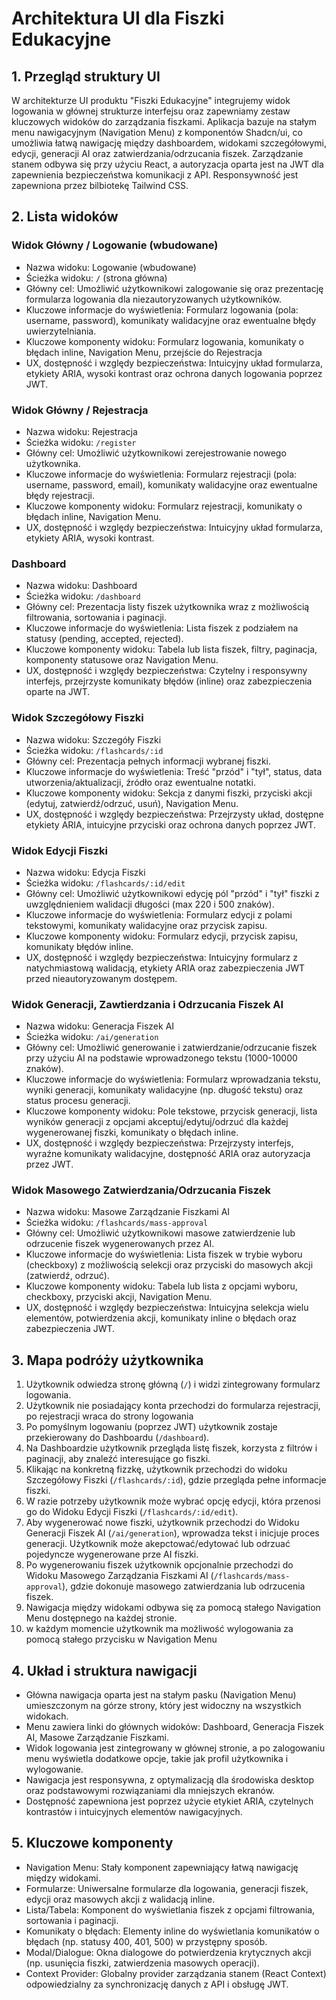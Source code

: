 # Architektura UI dla Fiszki Edukacyjne

## 1. Przegląd struktury UI

W architekturze UI produktu "Fiszki Edukacyjne" integrujemy widok logowania w głównej strukturze interfejsu oraz zapewniamy zestaw kluczowych widoków do zarządzania fiszkami. Aplikacja bazuje na stałym menu nawigacyjnym (Navigation Menu) z komponentów Shadcn/ui, co umożliwia łatwą nawigację między dashboardem, widokami szczegółowymi, edycji, generacji AI oraz  zatwierdzania/odrzucania fiszek. Zarządzanie stanem odbywa się przy użyciu React, a autoryzacja oparta jest na JWT dla zapewnienia bezpieczeństwa komunikacji z API. Responsywność jest zapewniona przez bilbiotekę Tailwind CSS.

## 2. Lista widoków

### Widok Główny / Logowanie (wbudowane)
- Nazwa widoku: Logowanie (wbudowane)
- Ścieżka widoku: `/` (strona główna)
- Główny cel: Umożliwić użytkownikowi zalogowanie się oraz prezentację formularza logowania dla niezautoryzowanych użytkowników.
- Kluczowe informacje do wyświetlenia: Formularz logowania (pola: username, password), komunikaty walidacyjne oraz ewentualne błędy uwierzytelniania.
- Kluczowe komponenty widoku: Formularz logowania, komunikaty o błędach inline, Navigation Menu, przejście do Rejestracja
- UX, dostępność i względy bezpieczeństwa: Intuicyjny układ formularza, etykiety ARIA, wysoki kontrast oraz ochrona danych logowania poprzez JWT.


### Widok Główny / Rejestracja 
- Nazwa widoku: Rejestracja 
- Ścieżka widoku: `/register`
- Główny cel: Umożliwić użytkownikowi zerejestrowanie nowego użytkownika.
- Kluczowe informacje do wyświetlenia: Formularz rejestracji (pola: username, password, email), komunikaty walidacyjne oraz ewentualne błędy rejestracji.
- Kluczowe komponenty widoku: Formularz rejestracji, komunikaty o błędach inline, Navigation Menu.
- UX, dostępność i względy bezpieczeństwa: Intuicyjny układ formularza, etykiety ARIA, wysoki kontrast.

### Dashboard
- Nazwa widoku: Dashboard
- Ścieżka widoku: `/dashboard`
- Główny cel: Prezentacja listy fiszek użytkownika wraz z możliwością filtrowania, sortowania i paginacji.
- Kluczowe informacje do wyświetlenia: Lista fiszek z podziałem na statusy (pending, accepted, rejected).
- Kluczowe komponenty widoku: Tabela lub lista fiszek, filtry, paginacja, komponenty statusowe oraz Navigation Menu.
- UX, dostępność i względy bezpieczeństwa: Czytelny i responsywny interfejs, przejrzyste komunikaty błędów (inline) oraz zabezpieczenia oparte na JWT.

### Widok Szczegółowy Fiszki
- Nazwa widoku: Szczegóły Fiszki
- Ścieżka widoku: `/flashcards/:id`
- Główny cel: Prezentacja pełnych informacji wybranej fiszki.
- Kluczowe informacje do wyświetlenia: Treść "przód" i "tył", status, data utworzenia/aktualizacji, źródło oraz ewentualne notatki.
- Kluczowe komponenty widoku: Sekcja z danymi fiszki, przyciski akcji (edytuj, zatwierdź/odrzuć, usuń), Navigation Menu.
- UX, dostępność i względy bezpieczeństwa: Przejrzysty układ, dostępne etykiety ARIA, intuicyjne przyciski oraz ochrona danych poprzez JWT.

### Widok Edycji Fiszki
- Nazwa widoku: Edycja Fiszki
- Ścieżka widoku: `/flashcards/:id/edit`
- Główny cel: Umożliwić użytkownikowi edycję pól "przód" i "tył" fiszki z uwzględnieniem walidacji długości (max 220 i 500 znaków).
- Kluczowe informacje do wyświetlenia: Formularz edycji z polami tekstowymi, komunikaty walidacyjne oraz przycisk zapisu.
- Kluczowe komponenty widoku: Formularz edycji, przycisk zapisu, komunikaty błędów inline.
- UX, dostępność i względy bezpieczeństwa: Intuicyjny formularz z natychmiastową walidacją, etykiety ARIA oraz zabezpieczenia JWT przed nieautoryzowanym dostępem.

### Widok Generacji, Zawtierdzania i Odrzucania Fiszek AI
- Nazwa widoku: Generacja Fiszek AI
- Ścieżka widoku: `/ai/generation`
- Główny cel: Umożliwić generowanie i zatwierdzanie/odrzucanie fiszek przy użyciu AI na podstawie wprowadzonego tekstu (1000-10000 znaków).
- Kluczowe informacje do wyświetlenia: Formularz wprowadzania tekstu, wyniki generacji, komunikaty walidacyjne (np. długość tekstu) oraz status procesu generacji.
- Kluczowe komponenty widoku: Pole tekstowe, przycisk generacji, lista wyników generacji z opcjami akceptuj/edytuj/odrzuć dla każdej wygenerowanej fiszki, komunikaty o błędach inline.
- UX, dostępność i względy bezpieczeństwa: Przejrzysty interfejs, wyraźne komunikaty walidacyjne, dostępność ARIA oraz autoryzacja przez JWT.

### Widok Masowego Zatwierdzania/Odrzucania Fiszek
- Nazwa widoku: Masowe Zarządzanie Fiszkami AI
- Ścieżka widoku: `/flashcards/mass-approval`
- Główny cel: Umożliwić użytkownikowi masowe zatwierdzenie lub odrzucenie fiszek wygenerowanych przez AI.
- Kluczowe informacje do wyświetlenia: Lista fiszek w trybie wyboru (checkboxy) z możliwością selekcji oraz przyciski do masowych akcji (zatwierdź, odrzuć).
- Kluczowe komponenty widoku: Tabela lub lista z opcjami wyboru, checkboxy, przyciski akcji, Navigation Menu.
- UX, dostępność i względy bezpieczeństwa: Intuicyjna selekcja wielu elementów, potwierdzenia akcji, komunikaty inline o błędach oraz zabezpieczenia JWT.

## 3. Mapa podróży użytkownika

1. Użytkownik odwiedza stronę główną (`/`) i widzi zintegrowany formularz logowania.
2. Użytkownik nie posiadający konta przechodzi do formularza rejestracji, po rejestracji wraca do strony logowania
3. Po pomyślnym logowaniu (poprzez JWT) użytkownik zostaje przekierowany do Dashboardu (`/dashboard`).
4. Na Dashboardzie użytkownik przegląda listę fiszek, korzysta z filtrów i paginacji, aby znaleźć interesujące go fiszki.
5. Klikając na konkretną fizzkę, użytkownik przechodzi do widoku Szczegółowy Fiszki (`/flashcards/:id`), gdzie przegląda pełne informacje fiszki.
6. W razie potrzeby użytkownik może wybrać opcję edycji, która przenosi go do Widoku Edycji Fiszki (`/flashcards/:id/edit`).
7. Aby wygenerować nowe fiszki, użytkownik przechodzi do Widoku Generacji Fiszek AI (`/ai/generation`), wprowadza tekst i inicjuje proces generacji. Użytkownik może akepctować/edytować lub odrzuać pojedyncze wygenerowane prze AI fiszki.
8. Po wygenerowaniu fiszek użytkownik opcjonalnie przechodzi do Widoku Masowego Zarządzania Fiszkami AI (`/flashcards/mass-approval`), gdzie dokonuje masowego zatwierdzania lub odrzucenia fiszek.
9. Nawigacja między widokami odbywa się za pomocą stałego Navigation Menu dostępnego na każdej stronie.
10. w każdym momencie użytkownik ma możliwość wylogowania za pomocą stałego przycisku w Navigation Menu

## 4. Układ i struktura nawigacji

- Główna nawigacja oparta jest na stałym pasku (Navigation Menu) umieszczonym na górze strony, który jest widoczny na wszystkich widokach.
- Menu zawiera linki do głównych widoków: Dashboard, Generacja Fiszek AI, Masowe Zarządzanie Fiszkami.
- Widok logowania jest zintegrowany w głównej stronie, a po zalogowaniu menu wyświetla dodatkowe opcje, takie jak profil użytkownika i wylogowanie.
- Nawigacja jest responsywna, z optymalizacją dla środowiska desktop oraz podstawowymi rozwiązaniami dla mniejszych ekranów.
- Dostępność zapewniona jest poprzez użycie etykiet ARIA, czytelnych kontrastów i intuicyjnych elementów nawigacyjnych.

## 5. Kluczowe komponenty

- Navigation Menu: Stały komponent zapewniający łatwą nawigację między widokami.
- Formularze: Uniwersalne formularze dla logowania, generacji fiszek, edycji oraz masowych akcji z walidacją inline.
- Lista/Tabela: Komponent do wyświetlania fiszek z opcjami filtrowania, sortowania i paginacji.
- Komunikaty o błędach: Elementy inline do wyświetlania komunikatów o błędach (np. statusy 400, 401, 500) w przystępny sposób.
- Modal/Dialogue: Okna dialogowe do potwierdzenia krytycznych akcji (np. usunięcia fiszki, zatwierdzenia masowych operacji).
- Context Provider: Globalny provider zarządzania stanem (React Context) odpowiedzialny za synchronizację danych z API i obsługę JWT. 